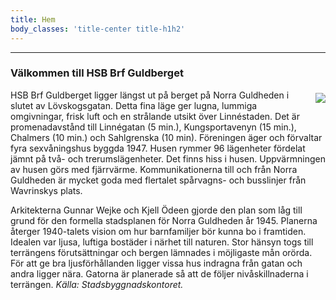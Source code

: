 ```yaml
---
title: Hem
body_classes: 'title-center title-h1h2'
---
```

--------------------------

### Välkommen till HSB Brf Guldberget

<img style="float:right; margin:5px 0 5px 15px; max-width: 45%;" src="../user/pages/01.home/Home_03.jpg">
HSB Brf Guldberget ligger längst ut på berget på Norra Guldheden i slutet av Lövskogsgatan. Detta fina läge ger lugna, lummiga omgivningar, frisk luft och en strålande utsikt över Linnéstaden. Det är promenadavstånd till Linnégatan (5 min.), Kungsportavenyn (15 min.), Chalmers (10 min.) och Sahlgrenska (10 min). Föreningen äger och förvaltar fyra sexvåningshus byggda 1947. Husen rymmer 96 lägenheter fördelat jämnt på två- och trerumslägenheter. Det finns hiss i husen. Uppvärmningen av husen görs med fjärrvärme. Kommunikationerna till och från Norra Guldheden är mycket goda med flertalet spårvagns- och busslinjer från Wavrinskys plats.

Arkitekterna Gunnar Wejke och Kjell Ödeen gjorde den plan som låg till grund för den formella stadsplanen för Norra Guldheden år 1945. Planerna återger 1940-talets vision om hur barnfamiljer bör kunna bo i framtiden. Idealen var ljusa, luftiga bostäder i närhet till naturen. Stor hänsyn togs till terrängens förutsättningar och bergen lämnades i möjligaste mån orörda. För att ge bra ljusförhållanden ligger vissa hus indragna från gatan och andra ligger nära. Gatorna är planerade så att de följer nivåskillnaderna i terrängen. _Källa: Stadsbyggnadskontoret._